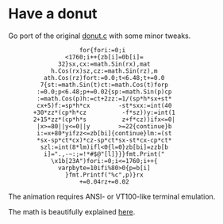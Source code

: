 # Have a donut

Go port of the original [donut.c](https://www.a1k0n.net/2006/09/15/obfuscated-c-donut.html) with some minor tweaks.

```
                    for{fori:=0;i
                <1760;i++{zb[i]=0b[i]=
              32}sx,cx:=math.Sin(rx),mat
            h.Cos(rx)sz,cz:=math.Sin(rz),m
          ath.Cos(rz)fort:=0.0;t<6.48;t+=0.0
         7{st:=math.Sin(t)ct:=math.Cos(t)forp
        :=0.0;p<6.48;p+=0.02{sp:=math.Sin(p)cp
        :=math.Cos(p)h:=ct+2zz:=1/(sp*h*sx+st*
        cx+5)f:=sp*h*cx        -st*sxx:=int(40
       +30*zz*(cp*h*cz          -f*sz))y:=int(1
       2+15*zz*(cp*h*s          z+f*cz))ifx<=0|
        |x>=80||y<=0||y        >=22{continue}b
        i:=x+80*yifzz<=zb[bi]{continue}lm:=(st
        *sx-sp*ct*cx)*cz-sp*ct*sx-st*cx-cp*ct*
         szl:=int(8*lm)ifl<0{l=0}zb[bi]=zzb[b
          i]=".,-~:;=!*#$@"[l]}}}fmt.Print("
            \x1b[23A")fori:=0;i<=1760;i++{
              varpbyte=10ifi%80>0{p=b[i]
                }fmt.Printf("%c",p)}rx
                    +=0.04rz+=0.02
```

The animation requires ANSI- or VT100-like terminal emulation.

The math is beautifully explained [here](https://www.a1k0n.net/2011/07/20/donut-math.html).